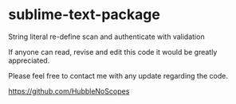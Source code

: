 # sublime-text-package
String literal re-define scan and authenticate with validation

If anyone can read, revise and edit this code it would be greatly appreciated. 

Please feel free to contact me with any update regarding the code.

https://github.com/HubbleNoScopes
